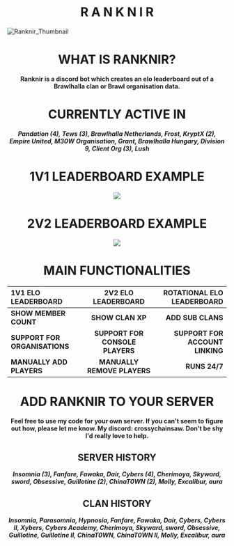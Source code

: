 <h1 align="center"><b>R A N K N I R</b></h1>

![Ranknir_Thumbnail](https://github.com/CrossyChainsaw/Ranknir/assets/74303221/a315d9f5-db70-4b7f-9228-02527249fd6d)


<h1 align="center"><b>WHAT IS RANKNIR?</b></h1>
<p align="center"><b>Ranknir is a discord bot which creates an elo leaderboard out of a Brawlhalla clan or Brawl organisation data.</b></p>


<h1 align="center";size="500px"><b>CURRENTLY ACTIVE IN</b></h1>
<p align="center"><b><i>Pandation (4), Tews (3), Brawlhalla Netherlands, Frost, KryptX (2), Empire United, M30W Organisation, Grant, Brawlhalla Hungary, Division 9, Client Org (3), Lush</i></b></p>


<h1 align="center";size="500px"><b>1V1 LEADERBOARD EXAMPLE</b></h1>

<p align="center">
  <img src="https://github.com/CrossyChainsaw/Ranknir/assets/74303221/96634680-4f3d-4899-8d04-05d279352de5" />
</p>

<h1 align="center";size="500px"><b>2V2 LEADERBOARD EXAMPLE</b></h1>

<p align="center">
  <img src="https://github.com/CrossyChainsaw/Ranknir/assets/74303221/1ac40a4e-65de-4eaf-ac5e-49e4a6a90ac6" />
</p>





<h1 align="center";size="500px"><b>MAIN FUNCTIONALITIES</b></h1>
<div align="center">
  
1V1 ELO LEADERBOARD | 2V2 ELO LEADERBOARD | ROTATIONAL ELO LEADERBOARD
:--- | :---: | ---:
**SHOW MEMBER COUNT** | **SHOW CLAN XP** | **ADD SUB CLANS**
**SUPPORT FOR ORGANISATIONS** | **SUPPORT FOR CONSOLE PLAYERS** | **SUPPORT FOR ACCOUNT LINKING**
**MANUALLY ADD PLAYERS** | **MANUALLY REMOVE PLAYERS** | **RUNS 24/7**
</div>

<!--
<div align="center">
  
1v1 Elo Leaderboard | 2v2 Elo Leaderboard | Rotational Elo Leaderboard
:--- | :---: | ---:
**Show Member Count** | **Show Clan Xp** | **Add Sub Clans**
**Support For Organisations** | **Support For Console Players** | **Support For Account Linking**
**Manually Add Players** | **Manually Remove Players** | **Commands To Ease Everything Up**
</div>
-->

<h1 align="center";size="500px"><b>ADD RANKNIR TO YOUR SERVER</b></h1>
<p align="center"><b>Feel free to use my code for your own server. If you can't seem to figure out how, please let me know. My discord: crossychainsaw. Don't be shy I'd really love to help.</b></p>


<h2 align="center";size="500px"><b>SERVER HISTORY</b></h2>
<p align="center"><b><i>Insomnia (3), Fanfare, Fawaka, Dair, Cybers (4), Cherimoya, Skyward, sword, Obsessive, GuiIIotine (2), ChinaT0WN (2), Molly, Excalibur, aura</i></b></p>

<h2 align="center";size="500px"><b>CLAN HISTORY</b></h2>
<p align="center"><b><i>lnsomnia, Parasomnia, Hypnosia, Fanfare, Fawaka, Dair, Cybers, Cybers II, Xybers, Cybers Academy, Cherimoya, Skyward, sword, Obsessive, GuiIIotine, GuiIIotine II, ChinaT0WN, ChinaT0WN II, Molly, Excalibur, aura</i></b></p>
